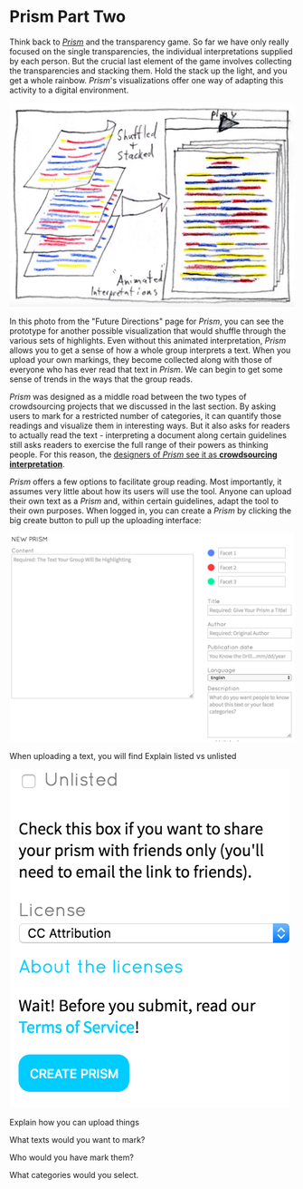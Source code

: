 # Prism Part Two

Think back to *[Prism](prism.scholarslab.org)* and the transparency game. So far we have only really focused on the single transparencies, the individual interpretations supplied by each person. But the crucial last element of the game involves collecting the transparencies and stacking them. Hold the stack up the light, and you get a whole rainbow. *Prism*'s visualizations offer one way of adapting this activity to a digital environment.

![prism transparencies stacked](/assets/prism_future_stacked.png)

In this photo from the "Future Directions" page for *Prism*, you can see the prototype for another possible visualization that would shuffle through the various sets of highlights. Even without this animated interpretation, *Prism* allows you to get a sense of how a whole group interprets a text. When you upload your own markings, they become collected along with those of everyone who has ever read that text in *Prism*. We can begin to get some sense of trends in the ways that the group reads.

*Prism* was designed as a middle road between the two types of crowdsourcing projects that we discussed in the last section. By asking users to mark for a restricted number of categories, it can quantify those readings and visualize them in interesting ways. But it also asks for readers to actually read the text - interpreting a document along certain guidelines still asks readers to exercise the full range of their powers as thinking people. For this reason, the [designers of *Prism* see it as **crowdsourcing interpretation**](http://llc.oxfordjournals.org/content/early/2014/07/08/llc.fqu030.full?keytype=ref&ijkey=4zaX5fIvQwiLhIJ).

*Prism* offers a few options to facilitate group reading. Most importantly, it assumes very little about how its users will use the tool. Anyone can upload their own text as a *Prism* and, within certain guidelines, adapt the tool to their own purposes. When logged in, you can create a *Prism* by clicking the big create button to pull up the uploading interface:

![prism creation interface](/assets/prism_create_one.png)

When uploading a text, you will find 
Explain listed vs unlisted

![listed vs unlisted prism interface](/assets/prism_create_two.png)

Explain how you can upload things

What texts would you want to mark?

Who would you have mark them?

What categories would you select.